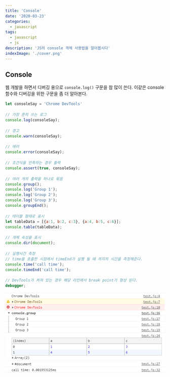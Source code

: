 ```yaml
---
title: 'Console'
date: '2020-03-23'
categories:
  - javascript
tags:
  - javascript
  - js
description: 'JS의 console 객체 사용법을 알아봅시다'
indexImage: './cover.png'
---
```


## Console  

웹 개발을 하면서 디버깅 용으로 ```console.log()``` 구문을 참 많이 쓴다. 
이같은 console 함수와 디버깅을 위한 구문을 좀 더 알아본다.

``` js
let consoleSay = 'Chrome DevTools'

// 가장 흔히 쓰는 로그
console.log(consoleSay);

// 경고
console.warn(consoleSay);

// 에러
console.error(consoleSay);

// 조건식을 만족하는 경우 출력
console.assert(true, consoleSay);

// 여러 개의 출력을 하나로 묶음
console.group();
console.log('Group 1');
console.log('Group 2');
console.log('Group 3');
console.groupEnd();

// 테이블 형태로 표시
let tableData = [{a:1, b:2, c:3}, {a:4, b:5, c:6}];
console.table(tableData);

// 개체 속성을 표시
console.dir(document);

// 실행시간 측정
// time을 호출한 시점에서 timeEnd가 실행 될 때 까지의 시간을 측정해준다.
console.time('call time');
console.timeEnd('call time');

// DevTools가 켜져 있는 경우 해당 라인에서 break point가 형성 된다.
debugger;
```

![console](./console.png)